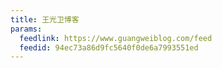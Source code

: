 ```yaml
---
title: 王光卫博客
params:
  feedlink: https://www.guangweiblog.com/feed
  feedid: 94ec73a86d9fc5640f0de6a7993551ed
---
```


